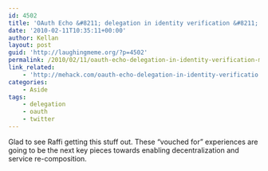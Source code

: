 ```yaml
---
id: 4502
title: 'OAuth Echo &#8211; delegation in identity verification &#8211; mehack'
date: '2010-02-11T10:35:11+00:00'
author: Kellan
layout: post
guid: 'http://laughingmeme.org/?p=4502'
permalink: /2010/02/11/oauth-echo-delegation-in-identity-verification-mehack/
link_related:
    - 'http://mehack.com/oauth-echo-delegation-in-identity-verificatio'
categories:
    - Aside
tags:
    - delegation
    - oauth
    - twitter
---
```


Glad to see Raffi getting this stuff out. These “vouched for” experiences are going to be the next key pieces towards enabling decentralization and service re-composition.